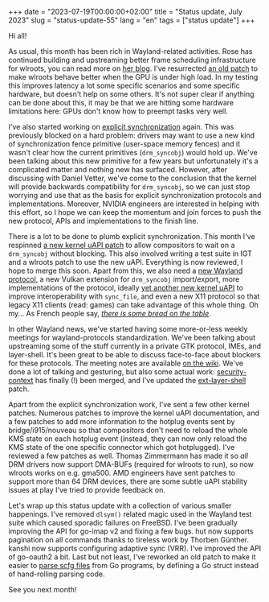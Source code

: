 +++
date = "2023-07-19T00:00:00+02:00"
title = "Status update, July 2023"
slug = "status-update-55"
lang = "en"
tags = ["status update"]
+++

Hi all!

As usual, this month has been rich in Wayland-related activities. Rose has
continued building and upstreaming better frame scheduling infrastructure for
wlroots, you can read more on [her blog][rose]. I've resurrected
[an old patch][wlr-dmabuf-waiter] to make wlroots behave better when the GPU is
under high load. In my testing this improves latency a lot some specific
scenarios and some specific hardware, but doesn't help on some others. It's not
super clear if anything can be done about this, it may be that we are hitting
some hardware limitations here: GPUs don't know how to preempt tasks very well.

I've also started working on [explicit synchronization] again. This was
previously blocked on a hard problem: drivers may want to use a new kind of
synchronization fence primitive (user-space memory fences) and it wasn't clear
how the current primitives (`drm_syncobj`) would hold up. We've been talking
about this new primitive for a few years but unfortunately it's a complicated
matter and nothing new has surfaced. However, after discussing with Daniel
Vetter, we've come to the conclusion that the kernel will provide backwards
compatibility for `drm_syncobj`, so we can just stop worrying and use that as
the basis for explicit synchronization protocols and implementations. Moreover,
NVIDIA engineers are interested in helping with this effort, so I hope we can
keep the momentum and join forces to push the new protocol, APIs and
implementations to the finish line.

There is a lot to be done to plumb explicit synchronization. This month I've
respinned [a new kernel uAPI patch][syncobj-eventfd] to allow compositors to
wait on a `drm_syncobj` without blocking. This also involved writing a test
suite in IGT and a wlroots patch to use the new uAPI. Everything is now
reviewed, I hope to merge this soon. Apart from this, we also need a
[new Wayland protocol][linux-explicit-synchronization-v2], a new Vulkan
extension for `drm_syncobj` import/export, more implementations of the
protocol, ideally [yet another new kernel uAPI][syncobj-sync_file] to improve
interoperability with `sync_file`, and even a new X11 protocol so that legacy
X11 clients (read: games) can take advantage of this whole thing. Oh my... As
French people say, [_there is some bread on the table_][pain sur la planche].

In other Wayland news, we've started having some more-or-less weekly meetings
for wayland-protocols standardization. We've been talking about upstreaming
some of the stuff currently in a private GTK protocol, IMEs, and layer-shell.
It's been great to be able to discuss face-to-face about blockers for these
protocols. The meeting notes are available [on the wiki][w-p meetings]. We've
done a lot of talking and gesturing, but also some actual work:
[security-context] has finally (!) been merged, and I've updated the
[ext-layer-shell] patch.

Apart from the explicit synchronization work, I've sent a few other kernel
patches. Numerous patches to improve the kernel uAPI documentation, and a few
patches to add more information to the hotplug events sent by
bridge/i915/nouveau so that compositors don't need to reload the whole KMS
state on each hotplug event (instead, they can now only reload the KMS state of
the one specific connector which got hotplugged). I've reviewed a few patches
as well. Thomas Zimmermann has made it so _all_ DRM drivers now support
DMA-BUFs (required for wlroots to run), so now wlroots works on e.g. gma500.
AMD engineers have sent patches to support more than 64 DRM devices, there are
some subtle uAPI stability issues at play I've tried to provide feedback on.

Let's wrap up this status update with a collection of various smaller
happenings. I've removed `dlsym()` related magic used in the Wayland test suite
which caused sporadic failures on FreeBSD. I've been gradually improving the
API for go-imap v2 and fixing a few bugs. hut now supports pagination on all
commands thanks to tireless work by Thorben Günther. kanshi now supports
configuring adaptive sync (VRR). I've improved the API of go-oauth2 a bit. Last
but not least, I've reworked an old patch to make it easier to
[parse scfg files][scfg unmarshal] from Go programs, by defining a Go struct
instead of hand-rolling parsing code.

See you next month!

[rose]: https://blog.krx.sh/
[wlr-dmabuf-waiter]: https://gitlab.freedesktop.org/wlroots/wlroots/-/merge_requests/4040
[explicit synchronization]: https://gitlab.freedesktop.org/wlroots/wlroots/-/merge_requests/4262
[syncobj-eventfd]: https://lore.kernel.org/dri-devel/20230714111257.11940-1-contact@emersion.fr/
[linux-explicit-synchronization-v2]: https://gitlab.freedesktop.org/wayland/wayland-protocols/-/merge_requests/90
[syncobj-sync_file]: https://lore.kernel.org/dri-devel/d01ca12e-f914-12c4-de1b-8918a6dd0df0@nvidia.com/T/#u
[pain sur la planche]: https://en.wiktionary.org/wiki/avoir_du_pain_sur_la_planche
[w-p meetings]: https://gitlab.freedesktop.org/wayland/wayland-protocols/-/wikis/meetings
[security-context]: https://gitlab.freedesktop.org/wayland/wayland-protocols/-/merge_requests/68
[ext-layer-shell]: https://gitlab.freedesktop.org/wayland/wayland-protocols/-/merge_requests/28
[scfg unmarshal]: https://lists.sr.ht/~emersion/public-inbox/patches/42271
